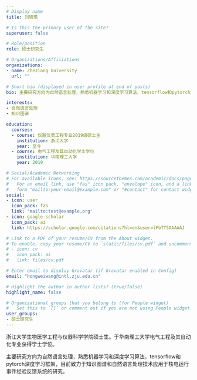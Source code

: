 ```yaml
---
# Display name
title: 刘晓瑛

# Is this the primary user of the site?
superuser: false

# Role/position
role: 硕士研究生

# Organizations/Affiliations
organizations:
- name: ZheJiang University
  url: ""

# Short bio (displayed in user profile at end of posts)
bio: 主要研究方向为自然语言处理，熟悉机器学习和深度学习算法，tensorflow和pytorch深度学习框架，目前致力于知识图谱和自然语言处理技术应用于核电运行事件经验反馈系统的研究。

interests:
- 自然语言处理
- 知识图谱

education:
  courses:
  - course: 仪器仪表工程专业2019级硕士生
    institution: 浙江大学
    year: 至今
  - course: 电气工程及其自动化学士学位
    institution: 华南理工大学
    year: 2019

# Social/Academic Networking
# For available icons, see: https://sourcethemes.com/academic/docs/page-builder/#icons
#   For an email link, use "fas" icon pack, "envelope" icon, and a link in the
#   form "mailto:your-email@example.com" or "#contact" for contact widget.
social:
- icon: user
  icon_pack: fas
  link: 'mailto:test@example.org'
- icon: google-scholar
  icon_pack: ai
  link: https://scholar.google.com/citations?hl=en&user=lFbTT5AAAAAJ

# Link to a PDF of your resume/CV from the About widget.
# To enable, copy your resume/CV to `static/files/cv.pdf` and uncomment the lines below.
# - icon: cv
#   icon_pack: ai
#   link: files/cv.pdf

# Enter email to display Gravatar (if Gravatar enabled in Config)
email: "hongweiwang@intl.zju.edu.cn"

# Highlight the author in author lists? (true/false)
highlight_name: false

# Organizational groups that you belong to (for People widget)
#   Set this to `[]` or comment out if you are not using People widget.
user_groups:
- 硕士研究生
---
```

浙江大学生物医学工程与仪器科学学院硕士生。于华南理工大学电气工程及其自动化专业获得学士学位。

主要研究方向为自然语言处理，熟悉机器学习和深度学习算法，tensorflow和pytorch深度学习框架，目前致力于知识图谱和自然语言处理技术应用于核电运行事件经验反馈系统的研究。
